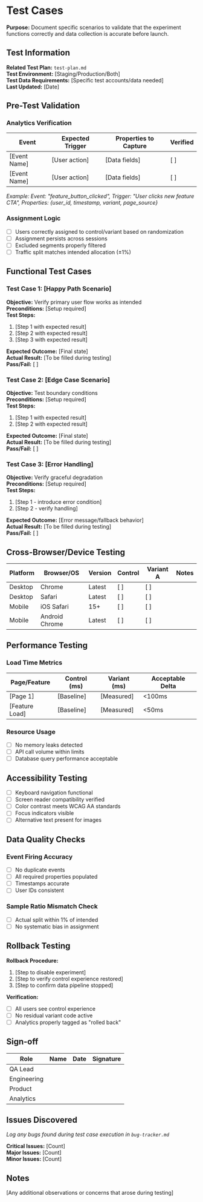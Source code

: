# Test Cases

**Purpose:** Document specific scenarios to validate that the experiment functions correctly and data collection is accurate before launch.

## Test Information

**Related Test Plan:** `test-plan.md`  
**Test Environment:** [Staging/Production/Both]  
**Test Data Requirements:** [Specific test accounts/data needed]  
**Last Updated:** [Date]

## Pre-Test Validation

### Analytics Verification
| Event | Expected Trigger | Properties to Capture | Verified |
|-------|-----------------|----------------------|----------|
| [Event Name] | [User action] | [Data fields] | [ ] |
| [Event Name] | [User action] | [Data fields] | [ ] |

*Example: Event: "feature_button_clicked", Trigger: "User clicks new feature CTA", Properties: {user_id, timestamp, variant, page_source}*

### Assignment Logic
- [ ] Users correctly assigned to control/variant based on randomization
- [ ] Assignment persists across sessions
- [ ] Excluded segments properly filtered
- [ ] Traffic split matches intended allocation (±1%)

## Functional Test Cases

### Test Case 1: [Happy Path Scenario]
**Objective:** Verify primary user flow works as intended  
**Preconditions:** [Setup required]  
**Test Steps:**
1. [Step 1 with expected result]
2. [Step 2 with expected result]
3. [Step 3 with expected result]

**Expected Outcome:** [Final state]  
**Actual Result:** [To be filled during testing]  
**Pass/Fail:** [ ]

### Test Case 2: [Edge Case Scenario]
**Objective:** Test boundary conditions  
**Preconditions:** [Setup required]  
**Test Steps:**
1. [Step 1 with expected result]
2. [Step 2 with expected result]

**Expected Outcome:** [Final state]  
**Actual Result:** [To be filled during testing]  
**Pass/Fail:** [ ]

### Test Case 3: [Error Handling]
**Objective:** Verify graceful degradation  
**Preconditions:** [Setup required]  
**Test Steps:**
1. [Step 1 - introduce error condition]
2. [Step 2 - verify handling]

**Expected Outcome:** [Error message/fallback behavior]  
**Actual Result:** [To be filled during testing]  
**Pass/Fail:** [ ]

## Cross-Browser/Device Testing

| Platform | Browser/OS | Version | Control | Variant A | Notes |
|----------|------------|---------|---------|-----------|-------|
| Desktop | Chrome | Latest | [ ] | [ ] | |
| Desktop | Safari | Latest | [ ] | [ ] | |
| Mobile | iOS Safari | 15+ | [ ] | [ ] | |
| Mobile | Android Chrome | Latest | [ ] | [ ] | |

## Performance Testing

### Load Time Metrics
| Page/Feature | Control (ms) | Variant (ms) | Acceptable Delta |
|--------------|--------------|--------------|------------------|
| [Page 1] | [Baseline] | [Measured] | <100ms |
| [Feature Load] | [Baseline] | [Measured] | <50ms |

### Resource Usage
- [ ] No memory leaks detected
- [ ] API call volume within limits
- [ ] Database query performance acceptable

## Accessibility Testing

- [ ] Keyboard navigation functional
- [ ] Screen reader compatibility verified
- [ ] Color contrast meets WCAG AA standards
- [ ] Focus indicators visible
- [ ] Alternative text present for images

## Data Quality Checks

### Event Firing Accuracy
- [ ] No duplicate events
- [ ] All required properties populated
- [ ] Timestamps accurate
- [ ] User IDs consistent

### Sample Ratio Mismatch Check
- [ ] Actual split within 1% of intended
- [ ] No systematic bias in assignment

## Rollback Testing

**Rollback Procedure:**
1. [Step to disable experiment]
2. [Step to verify control experience restored]
3. [Step to confirm data pipeline stopped]

**Verification:**
- [ ] All users see control experience
- [ ] No residual variant code active
- [ ] Analytics properly tagged as "rolled back"

## Sign-off

| Role | Name | Date | Signature |
|------|------|------|-----------|
| QA Lead | | | |
| Engineering | | | |
| Product | | | |
| Analytics | | | |

## Issues Discovered

*Log any bugs found during test case execution in `bug-tracker.md`*

**Critical Issues:** [Count]  
**Major Issues:** [Count]  
**Minor Issues:** [Count]

## Notes

[Any additional observations or concerns that arose during testing]